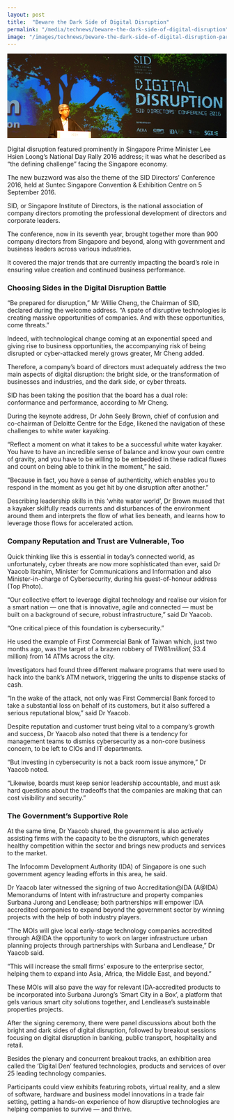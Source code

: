 ```yaml
---
layout: post
title:  "Beware the Dark Side of Digital Disruption"
permalink: "/media/technews/beware-the-dark-side-of-digital-disruption"
image: "/images/technews/beware-the-dark-side-of-digital-disruption-part-1.png"
---
```


![Beware the Dark Side of Digital Disruption](/images/technews/beware-the-dark-side-of-digital-disruption-part-1.png)

Digital disruption featured prominently in Singapore Prime Minister Lee Hsien Loong’s National Day Rally 2016 address; it was what he described as “the defining challenge” facing the Singapore economy.

The new buzzword was also the theme of the SID Directors’ Conference 2016, held at Suntec Singapore Convention & Exhibition Centre on 5 September 2016.

SID, or Singapore Institute of Directors, is the national association of company directors promoting the professional development of directors and corporate leaders. 

The conference, now in its seventh year, brought together more than 900 company directors from Singapore and beyond, along with government and business leaders across various industries. 

It covered the major trends that are currently impacting the board’s role in ensuring value creation and continued business performance.

### **Choosing Sides in the Digital Disruption Battle**
“Be prepared for disruption,” Mr Willie Cheng, the Chairman of SID, declared during the welcome address. “A spate of disruptive technologies is creating massive opportunities of companies. And with these opportunities, come threats.” 

Indeed, with technological change coming at an exponential speed and giving rise to business opportunities, the accompanying risk of being disrupted or cyber-attacked merely grows greater, Mr Cheng added.

Therefore, a company’s board of directors must adequately address the two main aspects of digital disruption: the bright side, or the transformation of businesses and industries, and the dark side, or cyber threats. 

SID has been taking the position that the board has a dual role: conformance and performance, according to Mr Cheng.

During the keynote address, Dr John Seely Brown, chief of confusion and co-chairman of Deloitte Centre for the Edge, likened the navigation of these challenges to white water kayaking. 

“Reflect a moment on what it takes to be a successful white water kayaker. You have to have an incredible sense of balance and know your own centre of gravity, and you have to be willing to be embedded in these radical fluxes and count on being able to think in the moment,” he said. 

“Because in fact, you have a sense of authenticity, which enables you to respond in the moment as you get hit by one disruption after another.”

Describing leadership skills in this ‘white water world’, Dr Brown mused that a kayaker skilfully reads currents and disturbances of the environment around them and interprets the flow of what lies beneath, and learns how to leverage those flows for accelerated action.

### **Company Reputation and Trust are Vulnerable, Too**
Quick thinking like this is essential in today’s connected world, as unfortunately, cyber threats are now more sophisticated than ever, said Dr Yaacob Ibrahim,  Minister for Communications and Information and also Minister-in-charge of Cybersecurity, during his guest-of-honour address (Top Photo).

“Our collective effort to leverage digital technology and realise our vision for a smart nation — one that is innovative, agile and connected — must be built on a background of secure, robust infrastructure,” said Dr Yaacob. 

“One critical piece of this foundation is cybersecurity.”

He used the example of First Commercial Bank of Taiwan which, just two months ago, was the target of a brazen robbery of TW$81 million (~S$3.4 million) from 14 ATMs across the city. 

Investigators had found three different malware programs that were used to hack into the bank’s ATM network, triggering the units to dispense stacks of cash. 

“In the wake of the attack, not only was First Commercial Bank forced to take a substantial loss on behalf of its customers, but it also suffered a serious reputational blow,” said Dr Yaacob. 

Despite reputation and customer trust being vital to a company’s growth and success, Dr Yaacob also noted that there is a tendency for management teams to dismiss cybersecurity as a non-core business concern, to be left to CIOs and IT departments. 

“But investing in cybersecurity is not a back room issue anymore,” Dr Yaacob noted. 

“Likewise, boards must keep senior leadership accountable, and must ask hard questions about the tradeoffs that the companies are making that can cost visibility and security.”

### **The Government’s Supportive Role**
At the same time, Dr Yaacob shared, the government is also actively assisting firms with the capacity to be the disruptors, which generates healthy competition within the sector and brings new products and services to the market. 

The Infocomm Development Authority (IDA) of Singapore is one such government agency leading efforts in this area, he said.

Dr Yaacob later witnessed the signing of two Accreditation@IDA (A@IDA) Memorandums of Intent with infrastructure and property companies Surbana Jurong and Lendlease; both partnerships will empower IDA accredited companies to expand beyond the government sector by winning projects with the help of both industry players.

“The MOIs will give local early-stage technology companies accredited through A@IDA the opportunity to work on larger infrastructure urban planning projects through partnerships with Surbana and Lendlease,” Dr Yaacob said. 

“This will increase the small firms’ exposure to the enterprise sector, helping them to expand into Asia, Africa, the Middle East, and beyond.”

These MOIs will also pave the way for relevant IDA-accredited products to be incorporated into Surbana Jurong’s ‘Smart City in a Box’, a platform that gels various smart city solutions together, and Lendlease’s sustainable properties projects. 

After the signing ceremony, there were panel discussions about both the bright and dark sides of digital disruption, followed by breakout sessions focusing on digital disruption in banking, public transport, hospitality and retail.

Besides the plenary and concurrent breakout tracks, an exhibition area called the ‘Digital Den’ featured technologies, products and services of over 25 leading technology companies.

Participants could view exhibits featuring robots, virtual reality, and a slew of software, hardware and business model innovations in a trade fair setting, getting a hands-on experience of how disruptive technologies are helping companies to survive — and thrive.
